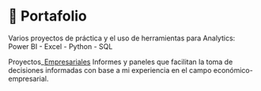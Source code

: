 # 💼 Portafolio   
Varios proyectos de práctica y el uso de herramientas para Analytics:  Power BI - Excel - Python - SQL

Proyectos_[Empresariales](https://github.com/EvelynOr/4.Portafolio/tree/main/Proyectos_Empresariales)
Informes y paneles que facilitan la toma de decisiones informadas con base a mi experiencia en el campo económico-empresarial.
